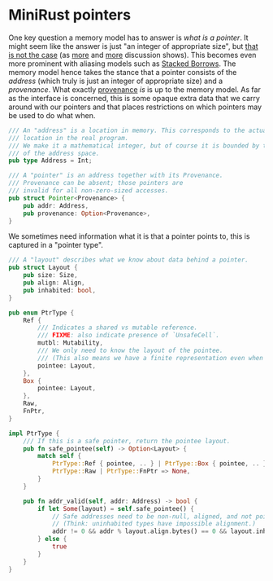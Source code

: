 # MiniRust pointers

One key question a memory model has to answer is *what is a pointer*.
It might seem like the answer is just "an integer of appropriate size", but [that is not the case][pointers-complicated] (as [more][pointers-complicated-2] and [more][pointers-complicated-3] discussion shows).
This becomes even more prominent with aliasing models such as [Stacked Borrows].
The memory model hence takes the stance that a pointer consists of the *address* (which truly is just an integer of appropriate size) and a *provenance*.
What exactly [provenance] *is* is up to the memory model.
As far as the interface is concerned, this is some opaque extra data that we carry around with our pointers and that places restrictions on which pointers may be used to do what when.

[pointers-complicated]: https://www.ralfj.de/blog/2018/07/24/pointers-and-bytes.html
[pointers-complicated-2]: https://www.ralfj.de/blog/2020/12/14/provenance.html
[pointers-complicated-3]: https://www.ralfj.de/blog/2022/04/11/provenance-exposed.html
[provenance]: https://github.com/rust-lang/unsafe-code-guidelines/blob/master/reference/src/glossary.md#pointer-provenance
[Stacked Borrows]: https://github.com/rust-lang/unsafe-code-guidelines/blob/master/wip/stacked-borrows.md

```rust
/// An "address" is a location in memory. This corresponds to the actual
/// location in the real program.
/// We make it a mathematical integer, but of course it is bounded by the size
/// of the address space.
pub type Address = Int;

/// A "pointer" is an address together with its Provenance.
/// Provenance can be absent; those pointers are
/// invalid for all non-zero-sized accesses.
pub struct Pointer<Provenance> {
    pub addr: Address,
    pub provenance: Option<Provenance>,
}
```

We sometimes need information what it is that a pointer points to, this is captured in a "pointer type".

```rust
/// A "layout" describes what we know about data behind a pointer.
pub struct Layout {
    pub size: Size,
    pub align: Align,
    pub inhabited: bool,
}

pub enum PtrType {
    Ref {
        /// Indicates a shared vs mutable reference.
        /// FIXME: also indicate presence of `UnsafeCell`.
        mutbl: Mutability,
        /// We only need to know the layout of the pointee.
        /// (This also means we have a finite representation even when the Rust type is recursive.)
        pointee: Layout,
    },
    Box {
        pointee: Layout,
    },
    Raw,
    FnPtr,
}

impl PtrType {
    /// If this is a safe pointer, return the pointee layout.
    pub fn safe_pointee(self) -> Option<Layout> {
        match self {
            PtrType::Ref { pointee, .. } | PtrType::Box { pointee, .. } => Some(pointee),
            PtrType::Raw | PtrType::FnPtr => None,
        }
    }

    pub fn addr_valid(self, addr: Address) -> bool {
        if let Some(layout) = self.safe_pointee() {
            // Safe addresses need to be non-null, aligned, and not point to an uninhabited type.
            // (Think: uninhabited types have impossible alignment.)
            addr != 0 && addr % layout.align.bytes() == 0 && layout.inhabited
        } else {
            true
        }
    }
}
```
